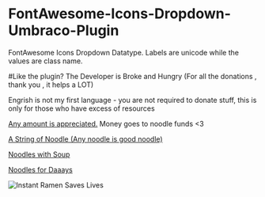 # FontAwesome-Icons-Dropdown-Umbraco-Plugin
FontAwesome Icons Dropdown Datatype. Labels are unicode while the values are class name.

#Like the plugin? The Developer is Broke and Hungry (For all the donations , thank you , it helps a LOT)

Engrish is not my first language - you are not required to donate stuff, this is only for those
who have excess of resources

[Any amount is appreciated.](https://paypal.me/chrispascual/)
Money goes to noodle funds <3 

[A String of Noodle (Any noodle is good noodle)](https://paypal.me/chrispascual/1)


[Noodles with Soup](https://paypal.me/chrispascual/5)


[Noodles for Daaays](https://paypal.me/chrispascual/10)

![Instant Ramen Saves Lives](https://mytindahan.net/wp-content/uploads/2018/05/Lucky-Me-Instant-Noodles-Beef-Flavor-55g.jpg)
